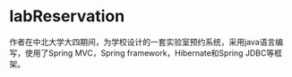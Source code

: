 # labReservation
作者在中北大学大四期间，为学校设计的一套实验室预约系统，采用java语言编写，使用了Spring MVC，Spring framework，Hibernate和Spring JDBC等框架。
